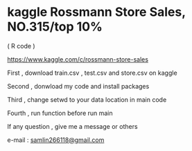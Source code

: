 # kaggle Rossmann Store Sales, NO.315/top 10%

(  R code )

https://www.kaggle.com/c/rossmann-store-sales

First , download train.csv , test.csv and store.csv on kaggle

Second , donwload my code and install packages

Third , change setwd to your data location in main code

Fourth , run function before run main

If any question , give me a message or others

e-mail : samlin266118@gmail.com
